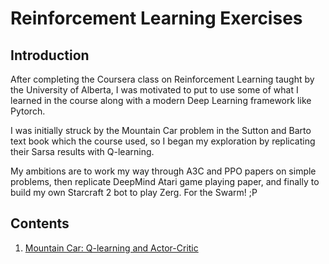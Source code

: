 # Reinforcement Learning Exercises

## Introduction

After completing the Coursera class on Reinforcement Learning taught by the University of Alberta, I was motivated to put to use some of what I learned in the course along with a modern Deep Learning framework like Pytorch.

I was initially struck by the Mountain Car problem in the Sutton and Barto text book which the course used, so I began my exploration by replicating their Sarsa results with Q-learning.

My ambitions are to work my way through A3C and PPO papers on simple problems, then replicate DeepMind Atari game playing paper, and finally to build my own Starcraft 2 bot to play Zerg. For the Swarm! ;P


## Contents

1. [Mountain Car: Q-learning and Actor-Critic](./mountain_car/)



